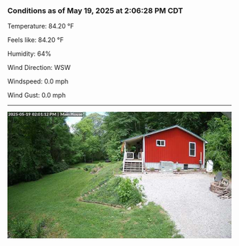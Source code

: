 ### Conditions as of May 19, 2025 at 2:06:28 PM CDT 

Temperature: 84.20 &deg;F

Feels like: 84.20 &deg;F

Humidity: 64%

Wind Direction: WSW

Windspeed: 0.0 mph

Wind Gust: 0.0 mph

---

<img src="./images/latest.jpeg"/>

